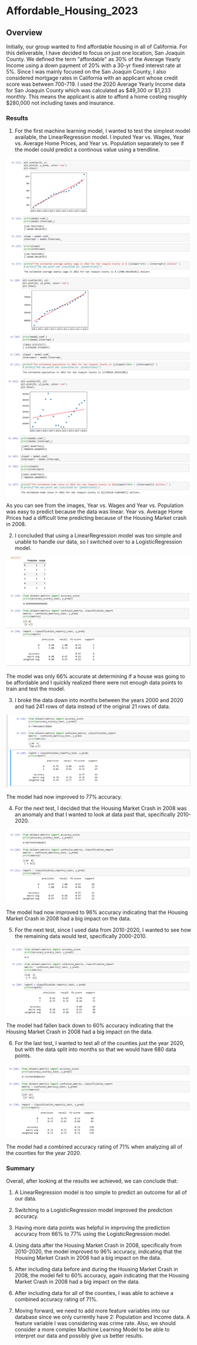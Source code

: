 # Affordable_Housing_2023

## Overview

Initially, our group wanted to find affordable housing in all of California. For this deliverable, I have decided to focus on just one location, San Joaquin County. We defined the term "affordable" as 30% of the Average Yearly Income using a down payment of 20% with a 30-yr fixed interest rate at 5%. Since I was mainly focused on the San Joaquin County, I also considered mortgage rates in California with an applicant whose credit score was between 700-719. I used the 2020 Average Yearly Income data for San Joaquin County which was calculated as $49,300 or $1,233 monthly. This means the applicant is able to afford a home costing roughly $280,000 not including taxes and insurance. 

### Results

1. For the first machine learning model, I wanted to test the simplest model available, the LinearRegression model. I inputed Year vs. Wages, Year vs. Average Home Prices, and Year vs. Population separately to see if the model could predict a continous value using a trendline.

![Screenshot](Images/LinearR_YearVsWages.PNG)
![Screenshot](Images/LinearR_YearVsPop.PNG)
![Screenshot](Images/LinearR_YearVsHome.PNG)

As you can see from the images, Year vs. Wages and Year vs. Population was easy to predict because the data was linear. Year vs. Average Home Prices had a difficult time predicting because of the Housing Market crash in 2008.

2. I concluded that using a LinearRegression model was too simple and unable to handle our data, so I switched over to a LogisticRegression model. 

![Screenshot](Images/Logistic_Regression_SJ_County_Yearly.PNG)

The model was only 66% accurate at determining if a house was going to be affordable and I quickly realized there were not enough data points to train and test the model.

3. I broke the data down into months between the years 2000 and 2020 and had 241 rows of data instead of the original 21 rows of data.

![Screenshot](Images/Logistic_Regression_SJ_County_Monthly.PNG)

The model had now improved to 77% accuracy.

4. For the next test, I decided that the Housing Market Crash in 2008 was an anomaly and that I wanted to look at data past that, specifically 2010-2020.

![Screenshot](Images/Logistic_Regression_SJ_County_Monthly_2010-2020.PNG)

The model had now improved to 96% accuracy indicating that the Housing Market Crash in 2008 had a big impact on the data.

5. For the next test, since I used data from 2010-2020, I wanted to see how the remaining data would test, specifically 2000-2010.

![Screenshot](Images/Logistic_Regression_SJ_County_Monthly_2000-2010.PNG)

The model had fallen back down to 60% accuracy indicating that the Housing Market Crash in 2008 had a big impact on the data.

6. For the last test, I wanted to test all of the counties just the year 2020, but with the data split into months so that we would have 680 data points.

![Screenshot](Images/Logistic_Regression_AllCounties2020.PNG)

The model had a combined accuracy rating of 71% when analyzing all of the counties for the year 2020.


### Summary

Overall, after looking at the results we achieved, we can conclude that:

1. A LinearRegression model is too simple to predict an outcome for all of our data.

2. Switching to a LogisticRegression model improved the prediction accuracy.

3. Having more data points was helpful in improving the prediction accuracy from 66% to 77% using the LogisticRegression model.

4. Using data after the Housing Market Crash in 2008, specifically from 2010-2020, the model improved to 96% accuracy, indicating that the Housing Market Crash in 2008 had a big impact on the data.

5. After including data before and during the Housing Market Crash in 2008, the model fell to 60% accuracy, again indicating that the Housing Market Crash in 2008 had a big impact on the data.

6. After including data for all of the counties, I was able to achieve a combined accuracy rating of 71%.

7. Moving forward, we need to add more feature variables into our database since we only currently have 2: Population and Income data. A feature variable I was considering was crime rate. Also, we should consider a more complex Machine Learning Model to be able to interpret our data and possibly give us better results.